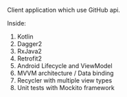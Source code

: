 Client application which use GitHub api.

Inside: 
1. Kotlin
2. Dagger2
3. RxJava2
4. Retrofit2
5. Android Lifecycle and ViewModel
6. MVVM architecture / Data binding
7. Recycler with multiple view types
8. Unit tests with Mockito framework